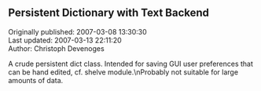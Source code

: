 ## Persistent Dictionary with Text Backend  
Originally published: 2007-03-08 13:30:30  
Last updated: 2007-03-13 22:11:20  
Author: Christoph Devenoges  
  
A crude persistent dict class. Intended for saving GUI user preferences that can be hand edited, cf. shelve module.\nProbably not suitable for large amounts of data.